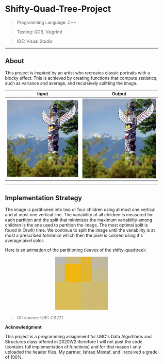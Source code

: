 # Shifty-Quad-Tree-Project
> Programming Language: C++

> Testing: GDB, Valgrind

> IDE: Visual Studio

---
About
---
This project is inspired by an artist who recreates classic portraits with a blocky effect. This is achieved by creating functions that compute statistics, such as variance and average, and recursively splitting the image. 

Input             |  Output
:-------------------------:|:-------------------------:
![](https://github.com/rosa-rzi/Shifty-Quad-Tree-Project/blob/3bb7ae824eb2758e61c76968d1cb2401d2827727/images/Screen%20Shot%202021-05-18%20at%203.22.17%20PM.png)  | ![](https://github.com/rosa-rzi/Shifty-Quad-Tree-Project/blob/3bb7ae824eb2758e61c76968d1cb2401d2827727/images/Screen%20Shot%202021-05-18%20at%203.22.24%20PM.png)




---
Implementation Strategy
---
The image is partitioned into two or four children using at most one vertical and at most one vertical line. The variability of all children is measured for each partition and the split that minimizes the maximum variability among children is the one used to partition the image. The most optimal split is found in O(wh) time. We continue to split the image until the variability is at most a prescribed *tolerance* which then the pixel is colored using it's average pixel color.

Here is an animation of the partitioning (leaves of the shifty-quadtree):
<p align="center">
  <img width="175" height="175" src="https://github.com/rosa-rzi/Shifty-Quad-Tree-Project/blob/2841c3a198f6c8b2ba845cae4987e9eb4559082a/images/pacman.gif">
</p>


> Gif source: UBC CS221




**Acknowledgment**

This project is a programming assignment for UBC's Data Algortihms and Structures class offered in 2020W2 therefore I will not post the code (contains full implementation of functions) and for that reason I only uploaded the header files. My partner, Ishraq Mostaf, and I received a grade of 100%.
